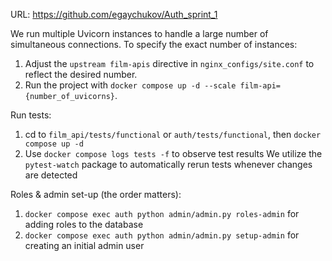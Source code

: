URL: https://github.com/egaychukov/Auth_sprint_1

We run multiple Uvicorn instances to handle a large number of simultaneous connections.
To specify the exact number of instances:
1. Adjust the `upstream film-apis` directive in `nginx_configs/site.conf` to reflect the desired number.
2. Run the project with `docker compose up -d --scale film-api={number_of_uvicorns}`.

Run tests: 
1. cd to `film_api/tests/functional` or `auth/tests/functional`, then `docker compose up -d`
2. Use `docker compose logs tests -f` to observe test results
We utilize the `pytest-watch` package to automatically rerun tests whenever changes are detected

Roles & admin set-up (the order matters):
1. `docker compose exec auth python admin/admin.py roles-admin` for adding roles to the database
2. `docker compose exec auth python admin/admin.py setup-admin` for creating an initial admin user
